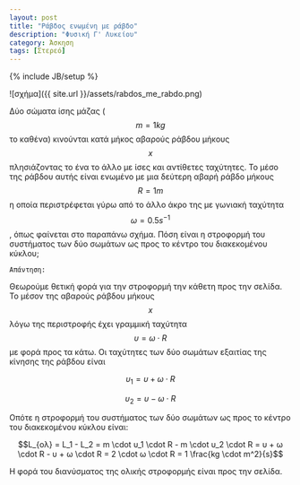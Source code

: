 ```yaml
---
layout: post
title: "Ράβδος ενωμένη με ράβδο"
description: "Φυσική Γ' Λυκείου"
category: Άσκηση
tags: [Στερεό]
---
```

{% include JB/setup %}

![σχήμα]({{ site.url }}/assets/rabdos_me_rabdo.png) 

Δύο σώματα ίσης μάζας ($$m=1kg$$ το καθένα) κινούνται κατά μήκος αβαρούς ράβδου μήκους $$x$$ πλησιάζοντας το ένα το άλλο με ίσες και αντίθετες ταχύτητες. Το μέσο της ράβδου αυτής είναι ενωμένο με μια δεύτερη αβαρή ράβδο μήκους $$R=1m$$ η οποία περιστρέφεται γύρω από το άλλο άκρο της με γωνιακή ταχύτητα $$ω=0.5 s^{-1}$$, όπως φαίνεται στο παραπάνω σχήμα. Πόση είναι η στροφορμή του συστήματος των δύο σωμάτων ως προς το κέντρο του διακεκομένου κύκλου;

`Απάντηση:`

Θεωρούμε θετική φορά για την στροφορμή την κάθετη προς την σελίδα. Το μέσον της αβαρούς ράβδου μήκους $$x$$ λόγω της περιστροφής έχει γραμμική ταχύτητα $$ υ = ω \cdot R $$ με φορά προς τα κάτω. Οι ταχύτητες των δύο σωμάτων εξαιτίας της κίνησης της ράβδου είναι

$$υ_1 = υ + ω \cdot R$$

$$υ_2 = υ - ω \cdot R$$

Οπότε η στροφορμή του συστήματος των δύο σωμάτων ως προς το κέντρο του διακεκομένου κύκλου είναι:

$$L_{ολ} = L_1 - L_2 = m \cdot υ_1 \cdot R - m \cdot υ_2 \cdot R = υ + ω \cdot R - υ + ω \cdot R = 2 \cdot ω \cdot R = 1 \frac{kg \cdot m^2}{s}$$

Η φορά του διανύσματος της ολικής στροφορμής είναι προς την σελίδα.